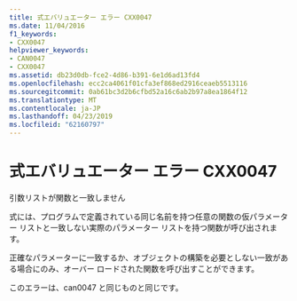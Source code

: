 ```yaml
---
title: 式エバリュエーター エラー CXX0047
ms.date: 11/04/2016
f1_keywords:
- CXX0047
helpviewer_keywords:
- CAN0047
- CXX0047
ms.assetid: db23d0db-fce2-4d86-b391-6e1d6ad13fd4
ms.openlocfilehash: ecc2ca4061f01cfa3ef868ed2916ceaeb5513116
ms.sourcegitcommit: 0ab61bc3d2b6cfbd52a16c6ab2b97a8ea1864f12
ms.translationtype: MT
ms.contentlocale: ja-JP
ms.lasthandoff: 04/23/2019
ms.locfileid: "62160797"
---
```

# <a name="expression-evaluator-error-cxx0047"></a>式エバリュエーター エラー CXX0047

引数リストが関数と一致しません

式には、プログラムで定義されている同じ名前を持つ任意の関数の仮パラメーター リストと一致しない実際のパラメーター リストを持つ関数が呼び出されます。

正確なパラメーターに一致するか、オブジェクトの構築を必要としない一致がある場合にのみ、オーバー ロードされた関数を呼び出すことができます。

このエラーは、can0047 と同じものと同じです。